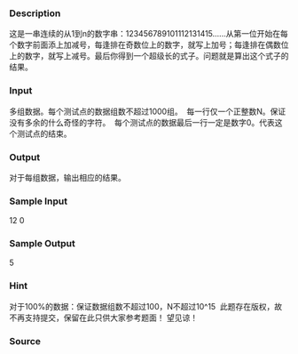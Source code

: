 
### Description
这是一串连续的从1到n的数字串：123456789101112131415......从第一位开始在每个数字前面添上加减号，每逢排在奇数位上的数字，就写上加号；每逢排在偶数位上的数字，就写上减号。最后你得到一个超级长的式子。问题就是算出这个式子的结果。

### Input

多组数据。每个测试点的数据组数不超过1000组。 
每一行仅一个正整数N。保证没有多余的什么奇怪的字符。 
每个测试点的数据最后一行一定是数字0。代表这个测试点的结束。 




### Output

对于每组数据，输出相应的结果。 


### Sample Input
12
0
### Sample Output
5

### Hint
对于100%的数据：保证数据组数不超过100，N不超过10^15 
此题存在版权，故不再支持提交，保留在此只供大家参考题面！ 望见谅！


### Source

